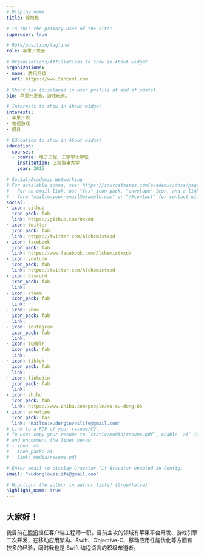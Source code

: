 ```yaml
---
# Display name
title: 徐旭栋

# Is this the primary user of the site?
superuser: true

# Role/position/tagline
role: 苹果开发者

# Organizations/Affiliations to show in About widget
organizations:
- name: 腾讯科技
  url: https://www.tencent.com

# Short bio (displayed in user profile at end of posts)
bio: 苹果开发者，游戏玩家。

# Interests to show in About widget
interests:
- 苹果开发
- 电视游戏
- 健身

# Education to show in About widget
education:
  courses:
  - course: 电子工程，工学学士学位
    institution: 上海海事大学
    year: 2015

# Social/Academic Networking
# For available icons, see: https://sourcethemes.com/academic/docs/page-builder/#icons
#   For an email link, use "fas" icon pack, "envelope" icon, and a link in the
#   form "mailto:your-email@example.com" or "/#contact" for contact widget.
social:
- icon: github
  icon_pack: fab
  link: https://github.com/0xxd0
- icon: twitter
  icon_pack: fab
  link: https://twitter.com/Alchemistxxd
- icon: facebook
  icon_pack: fab
  link: https://www.facebook.com/Alchemistxxd/
- icon: youtube
  icon_pack: fab
  link: https://twitter.com/Alchemistxxd
- icon: discord
  icon_pack: fab
  link: 
- icon: steam
  icon_pack: fab
  link:
- icon: xbox
  icon_pack: fab
  link: 
- icon: instagram
  icon_pack: fab
  link: 
- icon: tumblr
  icon_pack: fab
  link: 
- icon: tiktok
  icon_pack: fab
  link: 
- icon: linkedin
  icon_pack: fab
  link: 
- icon: zhihu
  icon_pack: fab
  link: https://www.zhihu.com/people/xu-xu-dong-86
- icon: envelope
  icon_pack: fas
  link: 'mailto:xudongloveslife@gmail.com'
# Link to a PDF of your resume/CV.
# To use: copy your resume to `static/media/resume.pdf`, enable `ai` icons in `params.toml`, 
# and uncomment the lines below.
# - icon: cv
#   icon_pack: ai
#   link: media/resume.pdf

# Enter email to display Gravatar (if Gravatar enabled in Config)
email: "xudongloveslife@gmail.com"

# Highlight the author in author lists? (true/false)
highlight_name: true
---
```


## 大家好！
我目前在[腾讯](https://www.tencent.com/)担任客户端工程师一职。目前主攻的领域有苹果平台开发、游戏引擎二次开发，在移动应用架构、Swift、Objective-C、移动应用性能优化等方面有较多的经验，同时我也是 Swift 编程语言的积极布道者。

<!-- 多媒体音视频 -->
<!-- Metal -->

<!-- {{< icon name="download" pack="fas" >}} Download my {{< staticref "media/demo_resume.pdf" "newtab" >}}resumé{{< /staticref >}}. -->
